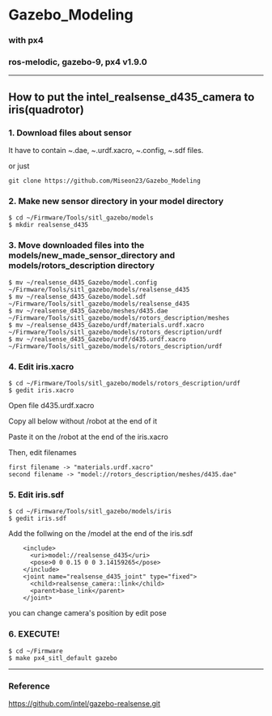 # Gazebo_Modeling

### with px4
### ros-melodic, gazebo-9, px4 v1.9.0

* * *


## **How to put the intel_realsense_d435_camera to iris(quadrotor)**


### 1. Download files about sensor
  It have to contain ~.dae, ~.urdf.xacro, ~.config, ~.sdf files.
  
  or just
  ```
  git clone https://github.com/Miseon23/Gazebo_Modeling
  ```
   
   
### 2. Make new sensor directory in your model directory
  ```
  $ cd ~/Firmware/Tools/sitl_gazebo/models    
  $ mkdir realsense_d435
  ```
  
  
### 3. Move downloaded files into the models/new_made_sensor_directory and models/rotors_description directory
  ```
  $ mv ~/realsense_d435_Gazebo/model.config ~/Firmware/Tools/sitl_gazebo/models/realsense_d435
  $ mv ~/realsense_d435_Gazebo/model.sdf ~/Firmware/Tools/sitl_gazebo/models/realsense_d435
  $ mv ~/realsense_d435_Gazebo/meshes/d435.dae ~/Firmware/Tools/sitl_gazebo/models/rotors_description/meshes
  $ mv ~/realsense_d435_Gazebo/urdf/materials.urdf.xacro ~/Firmware/Tools/sitl_gazebo/models/rotors_description/urdf     
  $ mv ~/realsense_d435_Gazebo/urdf/d435.urdf.xacro ~/Firmware/Tools/sitl_gazebo/models/rotors_description/urdf
  ```


### 4. Edit iris.xacro
  ```
  $ cd ~/Firmware/Tools/sitl_gazebo/models/rotors_description/urdf
  $ gedit iris.xacro
  ```
  
   Open file d435.urdf.xacro
  
   Copy all below <!-- includes --> without /robot at the end of it
  
   Paste it on the /robot at the end of the iris.xacro
  
   Then, edit filenames
   
    first filename -> "materials.urdf.xacro"
    second filename -> "model://rotors_description/meshes/d435.dae"
   
   
### 5. Edit iris.sdf
  ```
  $ cd ~/Firmware/Tools/sitl_gazebo/models/iris
  $ gedit iris.sdf
  ```
  
  Add the follwing on the /model at the end of the iris.sdf
  
  ```
      <include>
        <uri>model://realsense_d435</uri>    
        <pose>0 0 0.15 0 0 3.14159265</pose>
      </include>
      <joint name="realsense_d435_joint" type="fixed">
        <child>realsense_camera::link</child>    
        <parent>base_link</parent>
      </joint>
  ```
  you can change camera's position by edit pose
  
  
### 6. EXECUTE!
  ```
  $ cd ~/Firmware
  $ make px4_sitl_default gazebo
  ```

* * *

### Reference
https://github.com/intel/gazebo-realsense.git
